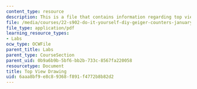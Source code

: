 ```yaml
---
content_type: resource
description: This is a file that contains information regarding top view drawing.
file: /media/courses/22-s902-do-it-yourself-diy-geiger-counters-january-iap-2015/6aaa8bf9e8c89368f891f4772b8b82d2_MIT22_S902IAP15_casetop.pdf
file_type: application/pdf
learning_resource_types:
- Labs
ocw_type: OCWFile
parent_title: Labs
parent_type: CourseSection
parent_uid: 0b9a6b9b-5bf6-bb2b-733c-8567fa220058
resourcetype: Document
title: Top View Drawing
uid: 6aaa8bf9-e8c8-9368-f891-f4772b8b82d2
---
```

